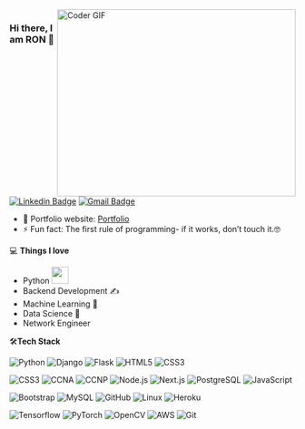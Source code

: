 <img align="right" src="https://github.com/rajaprerak/rajaprerak/blob/master/developer.gif" alt="Coder GIF" width="420" height="330">



### Hi there, I am RON 👋
[![Linkedin Badge](https://img.shields.io/badge/-markrondol-blue?style=flat-square&logo=Linkedin&logoColor=white&link=https://www.linkedin.com/in/mrabdon/)](https://www.linkedin.com/in/mrabdon/)
[![Gmail Badge](https://img.shields.io/badge/-mrpabdon@gmail.com-c14438?style=flat-square&logo=Gmail&logoColor=white&link=mailto:mrpabdon@gmail.com)](mailto:mrpabdon@gmail.com) 

- 🎯 Portfolio website: [Portfolio](https://rajaprerak.github.io/)
- ⚡ Fun fact: The first rule of programming- if it works, don’t touch it.🤓

💻 **Things I love**
- Python <img src="https://media.giphy.com/media/WUlplcMpOCEmTGBtBW/giphy.gif" width="30"> 
- Backend Development ✍️
- Machine Learning 🧐
- Data Science 😬
- Network Engineer


    
🛠**Tech Stack**

![Python](https://img.shields.io/badge/-Python-000000?style=flat&logo=python)
![Django](https://img.shields.io/badge/-Django-000000?style=flat&logo=Django)
![Flask](https://img.shields.io/badge/-Flask-000000?style=flat&logo=Flask)
![HTML5](https://img.shields.io/badge/-HTML5-000000?style=flat&logo=HTML5)
![CSS3](https://img.shields.io/badge/-CSS3-000000?style=flat&logo=CSS3)

![CSS3](https://img.shields.io/badge/-CSS3-000000?style=flat&logo=CSS3)
![CCNA](https://img.shields.io/badge/-CCNA-000000?style=flat&logo=cisco)
![CCNP](https://img.shields.io/badge/-CCNP-000000?style=flat&logo=cisco)
![Node.js](https://img.shields.io/badge/-Node.js-000000?style=flat&logo=node.js)
![Next.js](https://img.shields.io/badge/-Next.js-000000?style=flat&logo=next.js)
![PostgreSQL](https://img.shields.io/badge/-PostgreSQL-000000?style=flat&logo=postgresql)
![JavaScript](https://img.shields.io/badge/-JavaScript-000000?style=flat&logo=javascript)

![Bootstrap](https://img.shields.io/badge/-Bootstrap-000000?style=flat&logo=bootstrap)
![MySQL](https://img.shields.io/badge/-MySQL-000000?style=flat&logo=MySQL)
![GitHub](https://img.shields.io/badge/-GitHub-000000?style=flat&logo=github&logoColor=FFFFFF)
![Linux](https://img.shields.io/badge/-Linux-000000?style=flat&logo=linux&logoColor=FCC624)
![Heroku](https://img.shields.io/badge/-Heroku-000000?style=flat&logo=heroku)

![Tensorflow](https://img.shields.io/badge/-Tensorflow-000000?style=flat&logo=tensorflow)
![PyTorch](https://img.shields.io/badge/-PyTorch-000000?style=flat&logo=pytorch)
![OpenCV](https://img.shields.io/badge/-OpenCV-000000?style=flat&logo=opencv)
![AWS](https://img.shields.io/badge/AWS-000000?style=flat-square&logo=amazon-aws)
![Git](https://img.shields.io/badge/-Git-000000?style=flat&logo=git&logoColor=F05032)



